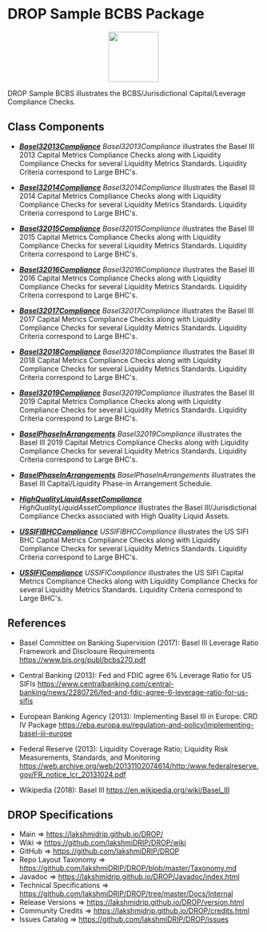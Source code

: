 # DROP Sample BCBS Package

<p align="center"><img src="https://github.com/lakshmiDRIP/DROP/blob/master/DRIP_Logo.gif?raw=true" width="100"></p>

DROP Sample BCBS illustrates the BCBS/Jurisdictional Capital/Leverage Compliance Checks.


## Class Components

 * [***Basel32013Compliance***](https://github.com/lakshmiDRIP/DROP/tree/master/src/main/java/org/drip/sample/bcbs/Basel32013Compliance.java)
 <i>Basel32013Compliance</i> illustrates the Basel III 2013 Capital Metrics Compliance Checks along with Liquidity Compliance Checks for several Liquidity Metrics Standards. Liquidity Criteria correspond to Large BHC's.

 * [***Basel32014Compliance***](https://github.com/lakshmiDRIP/DROP/tree/master/src/main/java/org/drip/sample/bcbs/Basel32014Compliance.java)
 <i>Basel32014Compliance</i> illustrates the Basel III 2014 Capital Metrics Compliance Checks along with Liquidity Compliance Checks for several Liquidity Metrics Standards. Liquidity Criteria correspond to Large BHC's.

 * [***Basel32015Compliance***](https://github.com/lakshmiDRIP/DROP/tree/master/src/main/java/org/drip/sample/bcbs/Basel32015Compliance.java)
 <i>Basel32015Compliance</i> illustrates the Basel III 2015 Capital Metrics Compliance Checks along with Liquidity Compliance Checks for several Liquidity Metrics Standards. Liquidity Criteria correspond to Large BHC's.

 * [***Basel32016Compliance***](https://github.com/lakshmiDRIP/DROP/tree/master/src/main/java/org/drip/sample/bcbs/Basel32016Compliance.java)
 <i>Basel32016Compliance</i> illustrates the Basel III 2016 Capital Metrics Compliance Checks along with Liquidity Compliance Checks for several Liquidity Metrics Standards. Liquidity Criteria correspond to Large BHC's.

 * [***Basel32017Compliance***](https://github.com/lakshmiDRIP/DROP/tree/master/src/main/java/org/drip/sample/bcbs/Basel32017Compliance.java)
 <i>Basel32017Compliance</i> illustrates the Basel III 2017 Capital Metrics Compliance Checks along with Liquidity Compliance Checks for several Liquidity Metrics Standards. Liquidity Criteria correspond to Large BHC's.

 * [***Basel32018Compliance***](https://github.com/lakshmiDRIP/DROP/tree/master/src/main/java/org/drip/sample/bcbs/Basel32018Compliance.java)
 <i>Basel32018Compliance</i> illustrates the Basel III 2018 Capital Metrics Compliance Checks along with Liquidity Compliance Checks for several Liquidity Metrics Standards. Liquidity Criteria correspond to Large BHC's.

 * [***Basel32019Compliance***](https://github.com/lakshmiDRIP/DROP/tree/master/src/main/java/org/drip/sample/bcbs/Basel32019Compliance.java)
 <i>Basel32019Compliance</i> illustrates the Basel III 2019 Capital Metrics Compliance Checks along with Liquidity Compliance Checks for several Liquidity Metrics Standards. Liquidity Criteria correspond to Large BHC's.

 * [***BaselPhaseInArrangements***](https://github.com/lakshmiDRIP/DROP/tree/master/src/main/java/org/drip/sample/bcbs/BaselPhaseInArrangements.java)
 <i>Basel32019Compliance</i> illustrates the Basel III 2019 Capital Metrics Compliance Checks along with Liquidity Compliance Checks for several Liquidity Metrics Standards. Liquidity Criteria correspond to Large BHC's.

 * [***BaselPhaseInArrangements***](https://github.com/lakshmiDRIP/DROP/tree/master/src/main/java/org/drip/sample/bcbs/BaselPhaseInArrangements.java)
 <i>BaselPhaseInArrangements</i> illustrates the Basel III Capital/Liquidity Phase-in Arrangement Schedule.

 * [***HighQualityLiquidAssetCompliance***](https://github.com/lakshmiDRIP/DROP/tree/master/src/main/java/org/drip/sample/bcbs/HighQualityLiquidAssetCompliance.java)
 <i>HighQualityLiquidAssetCompliance</i> illustrates the Basel III/Jurisdictional Compliance Checks associated with High Quality Liquid Assets.

 * [***USSIFIBHCCompliance***](https://github.com/lakshmiDRIP/DROP/tree/master/src/main/java/org/drip/sample/bcbs/USSIFIBHCCompliance.java)
 <i>USSIFIBHCCompliance</i> illustrates the US SIFI BHC Capital Metrics Compliance Checks along with Liquidity Compliance Checks for several Liquidity Metrics Standards. Liquidity Criteria correspond to Large BHC's.

 * [***USSIFICompliance***](https://github.com/lakshmiDRIP/DROP/tree/master/src/main/java/org/drip/sample/bcbs/USSIFICompliance.java)
 <i>USSIFICompliance</i> illustrates the US SIFI Capital Metrics Compliance Checks along with Liquidity Compliance Checks for several Liquidity Metrics Standards. Liquidity Criteria correspond to Large BHC's.


## References

 * Basel Committee on Banking Supervision (2017): Basel III Leverage Ratio Framework and Disclosure Requirements https://www.bis.org/publ/bcbs270.pdf

 * Central Banking (2013): Fed and FDIC agree 6% Leverage Ratio for US SIFIs https://www.centralbanking.com/central-banking/news/2280726/fed-and-fdic-agree-6-leverage-ratio-for-us-sifis

 * European Banking Agency (2013): Implementing Basel III in Europe: CRD IV Package https://eba.europa.eu/regulation-and-policy/implementing-basel-iii-europe

 * Federal Reserve (2013): Liquidity Coverage Ratio; Liquidity Risk Measurements, Standards, and Monitoring https://web.archive.org/web/20131102074614/http:/www.federalreserve.gov/FR_notice_lcr_20131024.pdf

 * Wikipedia (2018): Basel III https://en.wikipedia.org/wiki/Basel_III


## DROP Specifications

 * Main                     => https://lakshmidrip.github.io/DROP/
 * Wiki                     => https://github.com/lakshmiDRIP/DROP/wiki
 * GitHub                   => https://github.com/lakshmiDRIP/DROP
 * Repo Layout Taxonomy     => https://github.com/lakshmiDRIP/DROP/blob/master/Taxonomy.md
 * Javadoc                  => https://lakshmidrip.github.io/DROP/Javadoc/index.html
 * Technical Specifications => https://github.com/lakshmiDRIP/DROP/tree/master/Docs/Internal
 * Release Versions         => https://lakshmidrip.github.io/DROP/version.html
 * Community Credits        => https://lakshmidrip.github.io/DROP/credits.html
 * Issues Catalog           => https://github.com/lakshmiDRIP/DROP/issues
